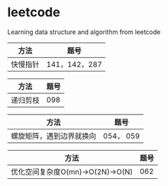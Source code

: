 # leetcode

Learning data structure and algorithm from leetcode

方法 | 题号
-|-
快慢指针 | 141，142，287

方法 | 题号
-|-
递归剪枝 | 098

方法 | 题号
-|-
螺旋矩阵，遇到边界就换向 | 054， 059

方法 | 题号
-|-
优化空间复杂度O(mn)->O(2N)->O(N) | 062

